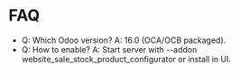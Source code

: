 # FAQ

- Q: Which Odoo version? A: 16.0 (OCA/OCB packaged).
- Q: How to enable? A: Start server with --addon website_sale_stock_product_configurator or install in UI.
